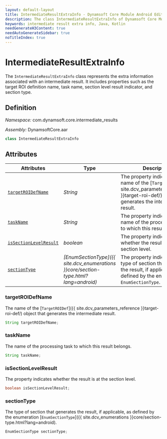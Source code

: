 ```yaml
---
layout: default-layout
title: IntermediateResultExtraInfo - Dynamsoft Core Module Android Edition API Reference
description: The class IntermediateResultExtraInfo of Dynamsoft Core Module represents the extra information for generating an intermediate result unit, which contains the name of the TargetROIDef object, the name of the task object, whether the intermediate result is section-level result, and the type of the section that generates the intermediate result.
keywords: intermediate result extra info, Java, Kotlin
needGenerateH3Content: true
needAutoGenerateSidebar: true
noTitleIndex: true
---
```


# IntermediateResultExtraInfo

The `IntermediateResultExtraInfo` class represents the extra information associated with an intermediate result. It includes properties such as the target ROI definition name, task name, section level result indicator, and section type.

## Definition

*Namespace:* com.dynamsoft.core.intermediate_results

*Assembly:* DynamsoftCore.aar

```java
class IntermediateResultExtraInfo
```

## Attributes

| Attributes | Type | Description |
| ---------- | ---- | ----------- |
| [`targetROIDefName`](#targetroidefname) | *String* | The property indicates the name of the [`TargetROIDef`]({{ site.dcv_parameters_reference }}target-roi-def/) object that generates the intermediate result. |
| [`taskName`](#taskname) | *String* | The property indicates the name of the processing task to which this result belongs. |
| [`isSectionLevelResult`](#issectionlevelresult) | *boolean* | The property indicates whether the result is at the section level. |
| [`sectionType`](#sectiontype) | *[EnumSectionType]({{ site.dcv_enumerations }}core/section-type.html?lang=android)* | The property indicates the type of section that generates the result, if applicable, as defined by the enumeration `EnumSectionType`. |

### targetROIDefName

The name of the [`TargetROIDef`]({{ site.dcv_parameters_reference }}target-roi-def/) object that generates the intermediate result.

```java
String targetROIDefName;
```

### taskName

The name of the processing task to which this result belongs.

```java
String taskName;
```

### isSectionLevelResult

The property indicates whether the result is at the section level.

```java
boolean isSectionLevelResult;
```

### sectionType

The type of section that generates the result, if applicable, as defined by the enumeration [`EnumSectionType`]({{ site.dcv_enumerations }}core/section-type.html?lang=android).

```java
EnumSectionType sectionType;
```
